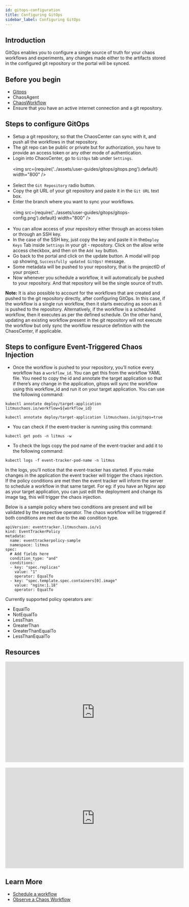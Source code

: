 ```yaml
---
id: gitops-configuration
title: Configuring GitOps
sidebar_label: Configuring GitOps
---
```


## Introduction

GitOps enables you to configure a single source of truth for your chaos workflows and experiments, any changes made either to the artifacts stored in the configured git repository or the portal will be synced.

## Before you begin
- [Gitops](../concepts/gitops.md)
- ChaosAgent
- [ChaosWorkflow](../concepts/chaos-workflow.md)
- Ensure that you have an active internet connection and a git repository. 


## Steps to configure GitOps

- Setup a git repository, so that the ChaosCenter can sync with it, and push all the workflows in that repository.
- The git repo can be public or private but for authorization, you have to provide an access token or any other mode of authentication.
- Login into ChaosCenter, go to `GitOps` tab under `Settings`.
<br/><br/>
<img src={require('../assets/user-guides/gitops/gitops.png').default} width="800"  />
<br/><br/>
- Select the `Git Repository` radio button.
- Copy the git URL of your git repository and paste it in the `Git URL` text box.
- Enter the branch where you want to sync your workflows.
<br/><br/>
<img src={require('../assets/user-guides/gitops/gitops-config.png').default} width="800"  />
<br/><br/>
- You can allow access of your repository either through an access token or through an SSH key.
- In the case of the SSH key, just copy the key and paste it in the`Deploy Keys` Tab inside `Settings` in your git - repository. Click on the allow write access checkbox, and then on the `Add key` button.
- Go back to the portal and click on the update button. A modal will pop up showing, `Successfully updated GitOps!` message.
- Some metadata will be pushed to your repository, that is the projectID of your project.
- Now whenever you schedule a workflow, it will automatically be pushed to your repository. And that repository will be the single source of truth.

**Note:** It is also possible to account for the workflows that are created and pushed to the git repository directly, after configuring GitOps. In this case, if the workflow is a single run workflow, then it starts executing as soon as it is pushed to the repository. Alternatively, if the workflow is a scheduled workflow, then it executes as per the defined schedule. On the other hand, updating an existing workflow present in the git repository will not execute the workflow but only sync the workflow resource definition with the ChaosCenter, if applicable.

## Steps to configure Event-Triggered Chaos Injection

- Once the workflow is pushed to your repository, you’ll notice every workflow has a `workflow_id`. You can get this from the workflow YAML file. You need to copy the id and annotate the target application so that if there’s any change in the application, gitops will sync the workflow using this workflow_id and run it on your target application. You can use the following command:

```
kubectl annotate deploy/target-application litmuschaos.io/workflow=${workflow_id}
```

```
kubectl annotate deploy/target-application litmuschaos.io/gitops=true
```

- You can check if the event-tracker is running using this command:<br/>
```
kubectl get pods -n litmus -w
```

- To check the logs copy the pod name of the event-tracker and add it to the following command:
```
kubectl logs -f event-tracker-pod-name -n litmus
```
	
In the logs, you’ll notice that the event-tracker has started.
If you make changes in the application the event tracker will trigger the chaos injection. If the policy conditions are met then the event tracker will inform the server to schedule a workflow in that same target. For eg: if you have an Nginx app as your target application, you can just edit the deployment and change its image tag, this will trigger the chaos injection.

Below is a sample policy where two conditions are present and will be validated by the respective operator. The chaos workflow will be triggered if both conditions are met due to the `AND` condition type.

```
apiVersion: eventtracker.litmuschaos.io/v1
kind: EventTrackerPolicy
metadata:
  name: eventtrackerpolicy-sample
  namespace: litmus
spec:
  # Add fields here
  condition_type: "and"
  conditions:
  - key: "spec.replicas"
    value: "1"
    operator: EqualTo
  - key: "spec.template.spec.containers[0].image"
    value: "nginx:1.18"
    operator: EqualTo

```

Currently supported policy operators are:
- EqualTo
- NotEqualTo
- LessThan
- GreaterThan
- GreaterThanEqualTo
- LessThanEqualTo

## Resources

<iframe width="560" height="315" src="https://www.youtube.com/embed/7cF3rwcZMcA" title="YouTube video player" frameborder="0" allow="accelerometer; autoplay; clipboard-write; encrypted-media; gyroscope; picture-in-picture" allowfullscreen></iframe>
<br/><br/>
<iframe width="560" height="315" src="https://www.youtube.com/embed/uIVrNH2_nVI" title="YouTube video player" frameborder="0" allow="accelerometer; autoplay; clipboard-write; encrypted-media; gyroscope; picture-in-picture" allowfullscreen></iframe>

## Learn More

- [Schedule a workflow](../user-guides/schedule-workflow.md)
- [Observe a Chaos Workflow](../user-guides/observe-workflow.md)
